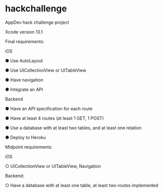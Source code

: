 # hackchallenge
AppDev hack challenge project

Xcode version 13.1

Final requirements:

iOS

● Use AutoLayout

● Use UICollectionView or UITableView

● Have navigation

● Integrate an API

Backend

● Have an API specification for each route

● Have at least 4 routes (at least 1 GET, 1 POST)

● Use a database with at least two tables, and at least one relation

● Deploy to Heroku

Midpoint requirements:

iOS

○ UICollectionView or UITableView, Navigation

Backend:

○ Have a database with at least one table, at least two routes
implemented
